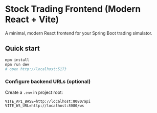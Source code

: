 # Stock Trading Frontend (Modern React + Vite)

A minimal, modern React frontend for your Spring Boot trading simulator.

## Quick start
```bash
npm install
npm run dev
# open http://localhost:5173
```

### Configure backend URLs (optional)
Create a `.env` in project root:
```
VITE_API_BASE=http://localhost:8080/api
VITE_WS_URL=http://localhost:8080/ws
```
